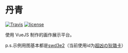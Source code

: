 # 丹青

[![Travis](https://img.shields.io/travis/InfiniteSword/danqing.svg)](https://travis-ci.org/InfiniteSword/danqing)
[![license](https://img.shields.io/github/license/InfiniteSword/danqing.svg)]()

使用 VueJS 制作的画作展示平台。

p.s.示例用图基本都是[swd3e2](https://www.pixiv.net/member.php?id=660788)（当前使用id为[超凶の狄璐卡](https://www.pixiv.net/member.php?id=22124330)）
